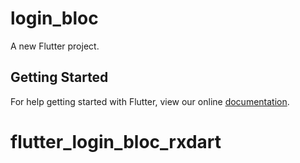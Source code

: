 # login_bloc

A new Flutter project.

## Getting Started

For help getting started with Flutter, view our online
[documentation](https://flutter.io/).
# flutter_login_bloc_rxdart
